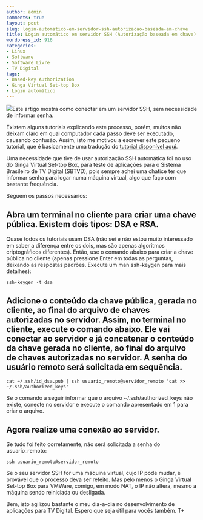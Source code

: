 ```yaml
---
author: admin
comments: true
layout: post
slug: login-automatico-em-servidor-ssh-autorizacao-baseada-em-chave
title: Login automático em servidor SSH (Autorização baseada em chave)
wordpress_id: 916
categories:
- Linux
- Software
- Software Livre
- TV Digital
tags:
- Based-key Authorization
- Ginga Virtual Set-top Box
- Login automático
---
```


[![](http://manoelcampos.com/wp-content/uploads/user-login-icon.png)](http://www.iconarchive.com/show/cms-icons-by-iconshock/user-login-icon.html)Este artigo mostra como conectar em um servidor SSH, sem necessidade de informar senha.

Existem alguns tutoriais explicando este processo, porém, muitos não deixam claro em qual computador cada passo deve ser executado, causando confusão. Assim, isto me motivou a escrever este pequeno tutorial, que é basicamente uma tradução do [tutorial disponível aqui](http://philippe-millet.blogspot.com/2008/07/automatic-ssh-login-key-based.html).

Uma necessidade que tive de usar autorização SSH automática foi no uso do Ginga Virtual Set-top Box, para teste de aplicações para o Sistema Brasileiro de TV Digital (SBTVD), pois sempre achei uma chatice ter que informar senha para logar numa máquina virtual, algo que faço com bastante frequência.

Seguem os passos necessários:

## Abra um terminal no cliente para criar uma chave pública. Existem dois tipos: DSA e RSA.

Quase todos os tutoriais usam DSA (não sei e não estou muito interessado em saber a diferença entre os dois, mas são apenas algoritmos criptográficos diferentes).
Então, use o comando abaixo para criar a chave pública no cliente (apenas pressione Enter em todas
as perguntas, deixando as respostas padrões. Execute um man ssh-keygen para mais detalhes):

`ssh-keygen -t dsa`

## Adicione o conteúdo da chave pública, gerada no cliente, ao final do arquivo de chaves autorizadas no servidor. Assim, no terminal no cliente, execute o comando abaixo. Ele vai conectar ao servidor e já concatenar o conteúdo da chave gerada no cliente, ao final do arquivo de chaves autorizadas no servidor. A senha do usuário remoto será solicitada em sequência.

`cat ~/.ssh/id_dsa.pub | ssh usuario_remoto@servidor_remoto 'cat >> ~/.ssh/authorized_keys'`

Se o comando a seguir informar que o arquivo ~/.ssh/authorized_keys não existe, conecte no servidor e execute o comando apresentado em 1 para criar o arquivo.

## Agora realize uma conexão ao servidor.
Se tudo foi feito corretamente, não será solicitada a senha do usuario_remoto:

`ssh usuario_remoto@servidor_remoto`

Se o seu servidor SSH for uma máquina virtual, cujo IP pode mudar, é provável que o processo deva ser refeito. Mas pelo menos o Ginga Virtual Set-top Box para VMWare, comigo, em modo NAT, o IP não altera, mesmo a máquina sendo reiniciada ou desligada.

Bem, isto agilizou bastante o meu dia-a-dia no desenvolvimento de aplicações para TV Digital. Espero que seja útil para vocês também. T+
